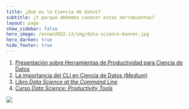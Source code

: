 ```yaml
---
title: ¿Qué es la Ciencia de datos?
subtitle: ¿Y porqué debemos conocer estas herramientas?
layout: page
show_sidebar: false
hero_image: /enoan2022-i3/img/data-science-banner.jpg
hero_darken: true
hide_footer: true
---
```



1. [Presentación sobre Herramientas de Productividad para Ciencia de Datos](https://github.com/mcd-unison/curso-hpcd/raw/main/intro/intro.html)
2. [La importancia del CLI en Ciencia de Datos (*Medium*)](https://towardsdatascience.com/should-you-pick-up-linux-skills-for-data-science-in-2021-9458736d156a)
3. [Libro *Data Science at the Command Line*](https://datascienceatthecommandline.com/2e/)
4. [Curso *Data Science: Productivity Tools*](https://www.edx.org/course/data-science-productivity-tools)


![](https://enoan2022.eventos.cimat.mx/sites/enoan2022/files/logos-enoan2022-1.png)
